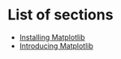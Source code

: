 # List of sections

- [Installing Matplotlib](matplotlib_installation.md)
- [Introducing Matplotlib](matplotlib.md)
